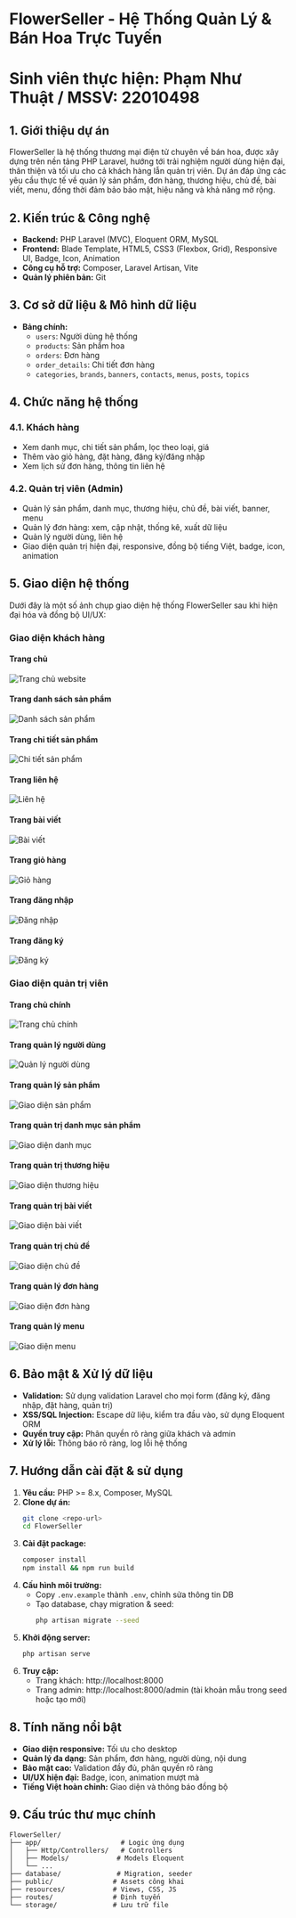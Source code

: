 # FlowerSeller - Hệ Thống Quản Lý & Bán Hoa Trực Tuyến
# Sinh viên thực hiện: Phạm Như Thuật / MSSV: 22010498

## 1. Giới thiệu dự án

FlowerSeller là hệ thống thương mại điện tử chuyên về bán hoa, được xây dựng trên nền tảng PHP Laravel, hướng tới trải nghiệm người dùng hiện đại, thân thiện và tối ưu cho cả khách hàng lẫn quản trị viên. Dự án đáp ứng các yêu cầu thực tế về quản lý sản phẩm, đơn hàng, thương hiệu, chủ đề, bài viết, menu, đồng thời đảm bảo bảo mật, hiệu năng và khả năng mở rộng.

## 2. Kiến trúc & Công nghệ

- **Backend:** PHP Laravel (MVC), Eloquent ORM, MySQL
- **Frontend:** Blade Template, HTML5, CSS3 (Flexbox, Grid), Responsive UI, Badge, Icon, Animation
- **Công cụ hỗ trợ:** Composer, Laravel Artisan, Vite
- **Quản lý phiên bản:** Git

## 3. Cơ sở dữ liệu & Mô hình dữ liệu

- **Bảng chính:**
  - `users`: Người dùng hệ thống
  - `products`: Sản phẩm hoa
  - `orders`: Đơn hàng
  - `order_details`: Chi tiết đơn hàng
  - `categories`, `brands`, `banners`, `contacts`, `menus`, `posts`, `topics`

## 4. Chức năng hệ thống

### 4.1. Khách hàng
- Xem danh mục, chi tiết sản phẩm, lọc theo loại, giá
- Thêm vào giỏ hàng, đặt hàng, đăng ký/đăng nhập
- Xem lịch sử đơn hàng, thông tin liên hệ

### 4.2. Quản trị viên (Admin)
- Quản lý sản phẩm, danh mục, thương hiệu, chủ đề, bài viết, banner, menu
- Quản lý đơn hàng: xem, cập nhật, thống kê, xuất dữ liệu
- Quản lý người dùng, liên hệ
- Giao diện quản trị hiện đại, responsive, đồng bộ tiếng Việt, badge, icon, animation

## 5. Giao diện hệ thống
Dưới đây là một số ảnh chụp giao diện hệ thống FlowerSeller sau khi hiện đại hóa và đồng bộ UI/UX:

### Giao diện khách hàng

#### Trang chủ
![Trang chủ website](public/images/screenshots/home.png)

#### Trang danh sách sản phẩm
![Danh sách sản phẩm](public/images/screenshots/products.png)

#### Trang chi tiết sản phẩm
![Chi tiết sản phẩm](public/images/screenshots/product-detail.png)

#### Trang liên hệ
![Liên hệ](public/images/screenshots/contact.png)

#### Trang bài viết
![Bài viết](public/images/screenshots/post.png)

#### Trang giỏ hàng
![Giỏ hàng](public/images/screenshots/cart.png)

#### Trang đăng nhập
![Đăng nhập](public/images/screenshots/login.png)

#### Trang đăng ký
![Đăng ký](public/images/screenshots/register.png)

### Giao diện quản trị viên

#### Trang chủ chính
![Trang chủ chính](public/images/screenshots/trang-chu-chinh.png)

#### Trang quản lý người dùng
![Quản lý người dùng](public/images/screenshots/admin-user-list.png)

#### Trang quản lý sản phẩm
![Giao diện sản phẩm](public/images/screenshots/admin-product.png)

#### Trang quản trị danh mục sản phẩm
![Giao diện danh mục](public/images/screenshots/admin-category.png)

#### Trang quản trị thương hiệu
![Giao diện thương hiệu](public/images/screenshots/admin-brand.png)

#### Trang quản trị bài viết
![Giao diện bài viết](public/images/screenshots/admin-post.png)

#### Trang quản trị chủ đề
![Giao diện chủ đề](public/images/screenshots/admin-topic.png)

#### Trang quản lý đơn hàng
![Giao diện đơn hàng](public/images/screenshots/admin-order.png)

#### Trang quản lý menu
![Giao diện menu](public/images/screenshots/admin-menu.png)

## 6. Bảo mật & Xử lý dữ liệu

- **Validation:** Sử dụng validation Laravel cho mọi form (đăng ký, đăng nhập, đặt hàng, quản trị)
- **XSS/SQL Injection:** Escape dữ liệu, kiểm tra đầu vào, sử dụng Eloquent ORM
- **Quyền truy cập:** Phân quyền rõ ràng giữa khách và admin
- **Xử lý lỗi:** Thông báo rõ ràng, log lỗi hệ thống

## 7. Hướng dẫn cài đặt & sử dụng

1. **Yêu cầu:** PHP >= 8.x, Composer, MySQL
2. **Clone dự án:**
   ```bash
   git clone <repo-url>
   cd FlowerSeller
   ```
3. **Cài đặt package:**
   ```bash
   composer install
   npm install && npm run build
   ```
4. **Cấu hình môi trường:**
   - Copy `.env.example` thành `.env`, chỉnh sửa thông tin DB
   - Tạo database, chạy migration & seed:
     ```bash
     php artisan migrate --seed
     ```
5. **Khởi động server:**
   ```bash
   php artisan serve
   ```
6. **Truy cập:**
   - Trang khách: http://localhost:8000
   - Trang admin: http://localhost:8000/admin (tài khoản mẫu trong seed hoặc tạo mới)

## 8. Tính năng nổi bật

- **Giao diện responsive:** Tối ưu cho desktop
- **Quản lý đa dạng:** Sản phẩm, đơn hàng, người dùng, nội dung
- **Bảo mật cao:** Validation đầy đủ, phân quyền rõ ràng
- **UI/UX hiện đại:** Badge, icon, animation mượt mà
- **Tiếng Việt hoàn chỉnh:** Giao diện và thông báo đồng bộ

## 9. Cấu trúc thư mục chính

```
FlowerSeller/
├── app/                    # Logic ứng dụng
│   ├── Http/Controllers/   # Controllers
│   ├── Models/            # Models Eloquent
│   └── ...
├── database/              # Migration, seeder
├── public/               # Assets công khai
├── resources/            # Views, CSS, JS
├── routes/               # Định tuyến
└── storage/              # Lưu trữ file
```